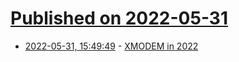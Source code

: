 # [Published on 2022-05-31](index.md)

* [2022-05-31, 15:49:49](https://news.ycombinator.com/item?id=31570953) - [XMODEM in 2022](https://www.mattkeeter.com/blog/2022-05-31-xmodem/)

